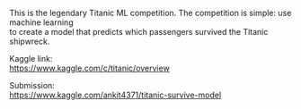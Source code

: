 This is the legendary Titanic ML competition.
The competition is simple: use machine learning  
to create a model that predicts which passengers survived the Titanic shipwreck.

Kaggle link:  
https://www.kaggle.com/c/titanic/overview  

Submission:  
https://www.kaggle.com/ankit4371/titanic-survive-model
